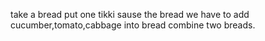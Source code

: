 take a bread
put one tikki
sause the bread
we have to add cucumber,tomato,cabbage into bread
combine two breads.